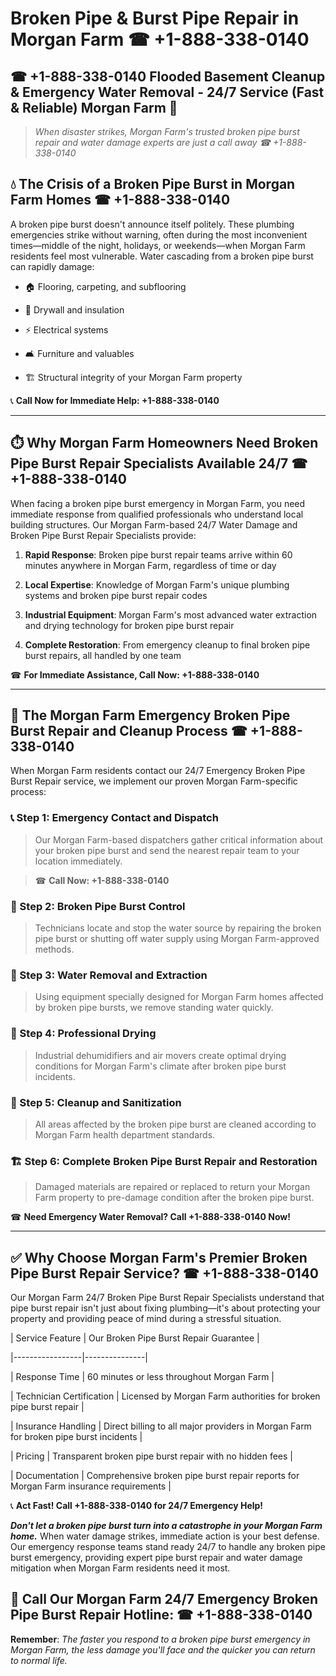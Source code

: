 # Broken Pipe & Burst Pipe Repair in Morgan Farm ☎ +1-888-338-0140  
## ☎ +1-888-338-0140 Flooded Basement Cleanup & Emergency Water Removal - 24/7 Service (Fast & Reliable) Morgan Farm 🚨  

> *When disaster strikes, Morgan Farm's trusted broken pipe burst repair and water damage experts are just a call away ☎ +1-888-338-0140*  

## 💧 The Crisis of a Broken Pipe Burst in Morgan Farm Homes ☎ +1-888-338-0140  

A broken pipe burst doesn't announce itself politely. These plumbing emergencies strike without warning, often during the most inconvenient times—middle of the night, holidays, or weekends—when Morgan Farm residents feel most vulnerable. Water cascading from a broken pipe burst can rapidly damage:  

* 🏠 Flooring, carpeting, and subflooring  
* 🧱 Drywall and insulation  
* ⚡ Electrical systems  
* 🛋️ Furniture and valuables  
* 🏗️ Structural integrity of your Morgan Farm property  

📞 **Call Now for Immediate Help: +1-888-338-0140**  

---  

## ⏱️ Why Morgan Farm Homeowners Need Broken Pipe Burst Repair Specialists Available 24/7 ☎ +1-888-338-0140  

When facing a broken pipe burst emergency in Morgan Farm, you need immediate response from qualified professionals who understand local building structures. Our Morgan Farm-based 24/7 Water Damage and Broken Pipe Burst Repair Specialists provide:  

1. **Rapid Response**: Broken pipe burst repair teams arrive within 60 minutes anywhere in Morgan Farm, regardless of time or day  
2. **Local Expertise**: Knowledge of Morgan Farm's unique plumbing systems and broken pipe burst repair codes  
3. **Industrial Equipment**: Morgan Farm's most advanced water extraction and drying technology for broken pipe burst repair  
4. **Complete Restoration**: From emergency cleanup to final broken pipe burst repairs, all handled by one team  

☎ **For Immediate Assistance, Call Now: +1-888-338-0140**  

---  

## 🔧 The Morgan Farm Emergency Broken Pipe Burst Repair and Cleanup Process ☎ +1-888-338-0140  

When Morgan Farm residents contact our 24/7 Emergency Broken Pipe Burst Repair service, we implement our proven Morgan Farm-specific process:  

### 📞 Step 1: Emergency Contact and Dispatch  
> Our Morgan Farm-based dispatchers gather critical information about your broken pipe burst and send the nearest repair team to your location immediately.  
> ☎ **Call Now: +1-888-338-0140**  

### 🚿 Step 2: Broken Pipe Burst Control  
> Technicians locate and stop the water source by repairing the broken pipe burst or shutting off water supply using Morgan Farm-approved methods.  

### 🌊 Step 3: Water Removal and Extraction  
> Using equipment specially designed for Morgan Farm homes affected by broken pipe bursts, we remove standing water quickly.  

### 💨 Step 4: Professional Drying  
> Industrial dehumidifiers and air movers create optimal drying conditions for Morgan Farm's climate after broken pipe burst incidents.  

### 🧼 Step 5: Cleanup and Sanitization  
> All areas affected by the broken pipe burst are cleaned according to Morgan Farm health department standards.  

### 🏗️ Step 6: Complete Broken Pipe Burst Repair and Restoration  
> Damaged materials are repaired or replaced to return your Morgan Farm property to pre-damage condition after the broken pipe burst.  

☎ **Need Emergency Water Removal? Call +1-888-338-0140 Now!**  

---  

## ✅ Why Choose Morgan Farm's Premier Broken Pipe Burst Repair Service? ☎ +1-888-338-0140  

Our Morgan Farm 24/7 Broken Pipe Burst Repair Specialists understand that pipe burst repair isn't just about fixing plumbing—it's about protecting your property and providing peace of mind during a stressful situation.  

| Service Feature | Our Broken Pipe Burst Repair Guarantee |  
|-----------------|---------------|  
| Response Time | 60 minutes or less throughout Morgan Farm |  
| Technician Certification | Licensed by Morgan Farm authorities for broken pipe burst repair |  
| Insurance Handling | Direct billing to all major providers in Morgan Farm for broken pipe burst incidents |  
| Pricing | Transparent broken pipe burst repair with no hidden fees |  
| Documentation | Comprehensive broken pipe burst repair reports for Morgan Farm insurance requirements |  

📞 **Act Fast! Call +1-888-338-0140 for 24/7 Emergency Help!**  

***Don't let a broken pipe burst turn into a catastrophe in your Morgan Farm home.*** When water damage strikes, immediate action is your best defense. Our emergency response teams stand ready 24/7 to handle any broken pipe burst emergency, providing expert pipe burst repair and water damage mitigation when Morgan Farm residents need it most.  

## 📱 Call Our Morgan Farm 24/7 Emergency Broken Pipe Burst Repair Hotline: ☎ +1-888-338-0140  

**Remember**: *The faster you respond to a broken pipe burst emergency in Morgan Farm, the less damage you'll face and the quicker you can return to normal life.*